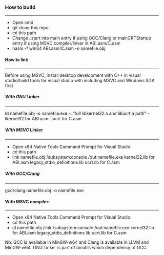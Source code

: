### How to build
----------------

- Open cmd
- git clone this repo
- cd this path
- Change _start into main entry if using GCC/Clang or mainCRTStartup entry if using MSVC compiler/linker in ABI.asm/C.asm
- nasm -f win64 ABI.asm/C.asm -o namefile.obj

#### How to link
----------------

Before using MSVC, install desktop development with C++ in visual studio/build tools for visual studio with including MSVC and Windows SDK first

##### With GNU Linker
---------------------

ld namefile.obj -o namefile.exe -L"full libkernel32.a and libucrt.a path" -lkernel32 for ABI.asm -lucrt for C.asm

##### With MSVC Linker
----------------------

-  Open x64 Native Tools Command Prompt for Visual Studio
-  cd this path
-  link namefile.obj /subsystem:console /out:namefile.exe kernel32.lib for ABI.asm legacy_stdio_definitions.lib ucrt.lib for C.asm

##### With GCC/Clang
--------------------

gcc/clang namefile.obj -o namefile.exe

#### With MSVC compiler:
------------------------

-  Open x64 Native Tools Command Prompt for Visual Studio
-  cd this path
-  cl namefile.obj /link /subsystem:console /out:namefile.exe kernel32.lib for ABI.asm legacy_stdio_definitions.lib ucrt.lib for C.asm

Nb: GCC is available in MinGW-w64 and Clang is available in LLVM and MinGW-w64. GNU Linker is part of binutils which dependency of GCC
